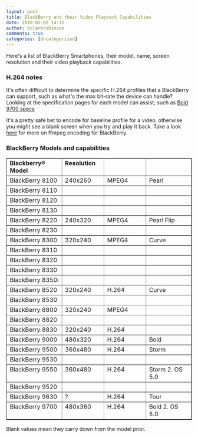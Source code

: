 ```yaml
---
layout: post
title: BlackBerry and their Video Playback Capabilities
date: 2010-02-02 14:11
author: bclarkrobinson
comments: true
categories: [Uncategorized]
---
```

Here's a list of BlackBerry Smartphones, their model, name, screen resolution and their video playback capabilities.

<h3>H.264 notes</h3>
It's often difficult to determine the specific H.264 profiles that a BlackBerry can support, such as what's the max bit-rate the device can handle? Looking at the specification pages for each model can assist; such as <a href="http://worldwide.blackberry.com/blackberrybold9700/bold_specifications.jsp">Bold 9700 specs</a>

It's a pretty safe bet to encode for baseline profile for a video, otherwise you might see a blank screen when you try and play it back. Take a look <a href="http://mozketo.com/using-ffmpeg-for-blackberry-bold-playback/">here</a> for more on ffmpeg encoding for BlackBerry.

<h3>BlackBerry Models and capabilities</h3>

<table border="1" cellspacing="0" cellpadding="0">
<tbody>
<tr>
<td width="165" valign="top"><strong>Blackberry®  Model</strong></td>
<td width="111" valign="top"><strong>Resolution</strong></td>
<td width="132" valign="top"></td>
<td width="160" valign="top"></td>
</tr>
<tr>
<td width="165" valign="top">BlackBerry 8100</td>
<td width="111" valign="top">240x260</td>
<td width="132" valign="top">MPEG4</td>
<td width="160" valign="top">Pearl</td>
</tr>
<tr>
<td width="165" valign="top">BlackBerry 8110</td>
<td width="111" valign="top"></td>
<td width="132" valign="top"></td>
<td width="160" valign="top"></td>
</tr>
<tr>
<td width="165" valign="top">BlackBerry 8120</td>
<td width="111" valign="top"></td>
<td width="132" valign="top"></td>
<td width="160" valign="top"></td>
</tr>
<tr>
<td width="165" valign="top">BlackBerry 8130</td>
<td width="111" valign="top"></td>
<td width="132" valign="top"></td>
<td width="160" valign="top"></td>
</tr>
<tr>
<td width="165" valign="top">BlackBerry 8220</td>
<td width="111" valign="top">240x320</td>
<td width="132" valign="top">MPEG4</td>
<td width="160" valign="top">Pearl Flip</td>
</tr>
<tr>
<td width="165" valign="top">BlackBerry 8230</td>
<td width="111" valign="top"></td>
<td width="132" valign="top"></td>
<td width="160" valign="top"></td>
</tr>
<tr>
<td width="165" valign="top">BlackBerry 8300</td>
<td width="111" valign="top">320x240</td>
<td width="132" valign="top">MPEG4</td>
<td width="160" valign="top">Curve</td>
</tr>
<tr>
<td width="165" valign="top">BlackBerry 8310</td>
<td width="111" valign="top"></td>
<td width="132" valign="top"></td>
<td width="160" valign="top"></td>
</tr>
<tr>
<td width="165" valign="top">BlackBerry 8320</td>
<td width="111" valign="top"></td>
<td width="132" valign="top"></td>
<td width="160" valign="top"></td>
</tr>
<tr>
<td width="165" valign="top">BlackBerry 8330</td>
<td width="111" valign="top"></td>
<td width="132" valign="top"></td>
<td width="160" valign="top"></td>
</tr>
<tr>
<td width="165" valign="top">BlackBerry 8350i</td>
<td width="111" valign="top"></td>
<td width="132" valign="top"></td>
<td width="160" valign="top"></td>
</tr>
<tr>
<td width="165" valign="top">BlackBerry 8520</td>
<td width="111" valign="top">320x240</td>
<td width="132" valign="top">H.264</td>
<td width="160" valign="top">Curve</td>
</tr>
<tr>
<td width="165" valign="top">BlackBerry 8530</td>
<td width="111" valign="top"></td>
<td width="132" valign="top"></td>
<td width="160" valign="top"></td>
</tr>
<tr>
<td width="165" valign="top">BlackBerry 8800</td>
<td width="111" valign="top">320x240</td>
<td width="132" valign="top">MPEG4</td>
<td width="160" valign="top"></td>
</tr>
<tr>
<td width="165" valign="top">BlackBerry 8820</td>
<td width="111" valign="top"></td>
<td width="132" valign="top"></td>
<td width="160" valign="top"></td>
</tr>
<tr>
<td width="165" valign="top">BlackBerry 8830</td>
<td width="111" valign="top">320x240</td>
<td width="132" valign="top">H.264</td>
<td width="160" valign="top"></td>
</tr>
<tr>
<td width="165" valign="top">BlackBerry 9000</td>
<td width="111" valign="top">480x320</td>
<td width="132" valign="top">H.264</td>
<td width="160" valign="top">Bold</td>
</tr>
<tr>
<td width="165" valign="top">BlackBerry 9500</td>
<td width="111" valign="top">360x480</td>
<td width="132" valign="top">H.264</td>
<td width="160" valign="top">Storm</td>
</tr>
<tr>
<td width="165" valign="top">BlackBerry 9530</td>
<td width="111" valign="top"></td>
<td width="132" valign="top"></td>
<td width="160" valign="top"></td>
</tr>
<tr>
<td width="165" valign="top">BlackBerry 9550</td>
<td width="111" valign="top">360x480</td>
<td width="132" valign="top">H.264</td>
<td width="160" valign="top">Storm 2. OS 5.0</td>
</tr>
<tr>
<td width="165" valign="top">BlackBerry 9520</td>
<td width="111" valign="top"></td>
<td width="132" valign="top"></td>
<td width="160" valign="top"></td>
</tr>
<tr>
<td width="165" valign="top">BlackBerry 9630</td>
<td width="111" valign="top">?</td>
<td width="132" valign="top">H.264</td>
<td width="160" valign="top">Tour</td>
</tr>
<tr>
<td width="165" valign="top">BlackBerry 9700</td>
<td width="111" valign="top">480x360</td>
<td width="132" valign="top">H.264</td>
<td width="160" valign="top">Bold 2. OS 5.0</td>
</tr>
</tbody>
</table>

Blank values mean they carry down from the model prior.
